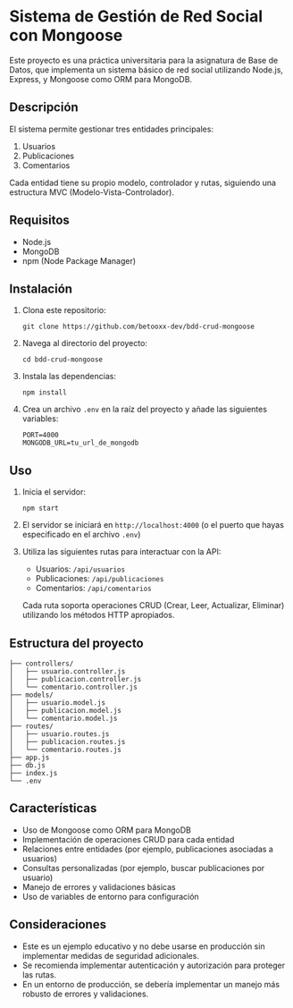 # Sistema de Gestión de Red Social con Mongoose

Este proyecto es una práctica universitaria para la asignatura de Base de Datos, que implementa un sistema básico de red social utilizando Node.js, Express, y Mongoose como ORM para MongoDB.

## Descripción

El sistema permite gestionar tres entidades principales:

1. Usuarios
2. Publicaciones
3. Comentarios

Cada entidad tiene su propio modelo, controlador y rutas, siguiendo una estructura MVC (Modelo-Vista-Controlador).

## Requisitos

- Node.js
- MongoDB
- npm (Node Package Manager)

## Instalación

1. Clona este repositorio:
   ```
   git clone https://github.com/betooxx-dev/bdd-crud-mongoose
   ```
2. Navega al directorio del proyecto:
   ```
   cd bdd-crud-mongoose
   ```
3. Instala las dependencias:
   ```
   npm install
   ```
4. Crea un archivo `.env` en la raíz del proyecto y añade las siguientes variables:
   ```
   PORT=4000
   MONGODB_URL=tu_url_de_mongodb
   ```

## Uso

1. Inicia el servidor:
   ```
   npm start
   ```
2. El servidor se iniciará en `http://localhost:4000` (o el puerto que hayas especificado en el archivo `.env`)

3. Utiliza las siguientes rutas para interactuar con la API:

   - Usuarios: `/api/usuarios`
   - Publicaciones: `/api/publicaciones`
   - Comentarios: `/api/comentarios`

   Cada ruta soporta operaciones CRUD (Crear, Leer, Actualizar, Eliminar) utilizando los métodos HTTP apropiados.

## Estructura del proyecto

```
├── controllers/
│   ├── usuario.controller.js
│   ├── publicacion.controller.js
│   └── comentario.controller.js
├── models/
│   ├── usuario.model.js
│   ├── publicacion.model.js
│   └── comentario.model.js
├── routes/
│   ├── usuario.routes.js
│   ├── publicacion.routes.js
│   └── comentario.routes.js
├── app.js
├── db.js
├── index.js
└── .env
```

## Características

- Uso de Mongoose como ORM para MongoDB
- Implementación de operaciones CRUD para cada entidad
- Relaciones entre entidades (por ejemplo, publicaciones asociadas a usuarios)
- Consultas personalizadas (por ejemplo, buscar publicaciones por usuario)
- Manejo de errores y validaciones básicas
- Uso de variables de entorno para configuración

## Consideraciones

- Este es un ejemplo educativo y no debe usarse en producción sin implementar medidas de seguridad adicionales.
- Se recomienda implementar autenticación y autorización para proteger las rutas.
- En un entorno de producción, se debería implementar un manejo más robusto de errores y validaciones.
